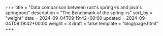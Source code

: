 +++
title = "Data comparison between rust's spring-rs and java's springboot"
description = "The Benchmark of the spring-rs"
sort_by = "weight"
date = 2024-09-04T09:19:42+00:00
updated = 2024-09-04T09:19:42+00:00
weight = 3
draft = false
template = "blog/page.html"
+++

